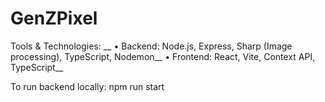 # GenZPixel

Tools & Technologies: __
•	Backend: Node.js, Express, Sharp (Image processing), TypeScript, Nodemon__
•	Frontend: React, Vite, Context API, TypeScript__

To run backend locally:
npm run start

